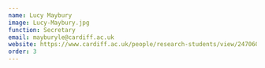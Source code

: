 ```yaml
---
name: Lucy Maybury
image: Lucy-Maybury.jpg
function: Secretary
email: mayburyle@cardiff.ac.uk
website: https://www.cardiff.ac.uk/people/research-students/view/2470601-maybury-lucy
order: 3
---
```

